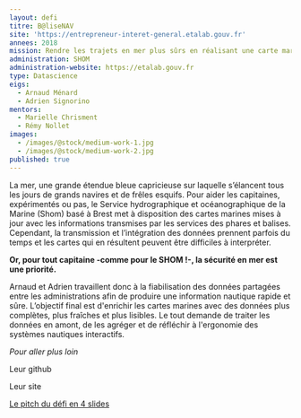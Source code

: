 ```yaml
---
layout: defi
titre: B@liseNAV
site: 'https://entrepreneur-interet-general.etalab.gouv.fr'
annees: 2018
mission: Rendre les trajets en mer plus sûrs en réalisant une carte marine augmentée
administration: SHOM
administration-website: https://etalab.gouv.fr
type: Datascience
eigs:
  - Arnaud Ménard
  - Adrien Signorino
mentors:
  - Marielle Chrisment
  - Rémy Nollet
images:
  - /images/@stock/medium-work-1.jpg
  - /images/@stock/medium-work-2.jpg
published: true
---
```


La mer, une grande étendue bleue capricieuse sur laquelle s’élancent
tous les jours de grands navires et de frêles esquifs. Pour aider les
capitaines, expérimentés ou pas, le Service hydrographique et 
océanographique de la Marine (Shom) basé à Brest met à disposition des
cartes marines mises à jour avec les informations transmises par les 
services des phares et balises. Cependant, la transmission et 
l’intégration des données prennent parfois du temps et les cartes qui
en résultent peuvent être difficiles à interpréter. 

**Or, pour tout capitaine -comme pour le SHOM !-, la sécurité en mer 
est une priorité.**

Arnaud et Adrien travaillent donc à la fiabilisation des données 
partagées entre les administrations afin de produire une information
nautique rapide et sûre. L’objectif final est d'enrichir les cartes 
marines avec des données plus complètes, plus fraîches et plus lisibles.
Le tout demande de traiter les données en amont, de les agréger et de 
réfléchir à l'ergonomie des systèmes nautiques interactifs.


_Pour aller plus loin_

Leur github

Leur site

[Le pitch du défi en 4 slides](https://www.slideshare.net/Etalab/eig-promo-2-prsentation-du-dfi-balisenav/1)
